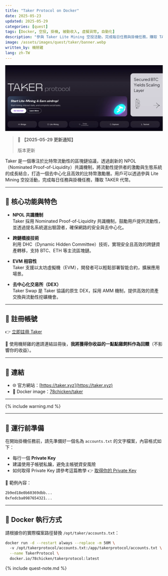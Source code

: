 ```yaml
---
title: "Taker Protocol on Docker"
date: 2025-05-23
updated: 2025-05-29
categories: [quest]
tags: [Docker, 空投, 掛機, 被動收入, 虛擬貨幣, 自動化]
description: "參與 Taker Lite Mining 空投活動，完成每日任務與掛機任務，賺取 TAKER 代幣。"
image: /assets/images/quest/taker/banner.webp
written_by: 機掰雞
lang: zh-TW
---
```


![Taker 空投封面圖](/assets/images/quest/taker/banner.webp)
> 📢 **【2025-05-29 更新通知】**
>
> 版本更新

Taker 是一個專注於比特幣流動性的區塊鏈協議，透過創新的 NPOL（Nominated Proof-of-Liquidity）共識機制，將流動性提供者的激勵與生態系統的成長結合，打造一個去中心化且高效的比特幣激勵層。用戶可以透過參與 Lite Mining 空投活動，完成每日任務與掛機任務，賺取 TAKER 代幣。

---

## 🌟 核心功能與特色

- **NPOL 共識機制**  
  Taker 採用 Nominated Proof-of-Liquidity 共識機制，鼓勵用戶提供流動性，並透過提名系統選出驗證者，確保網路的安全與去中心化。

- **跨鏈橋接技術**  
  利用 DHC（Dynamic Hidden Committee）技術，實現安全且高效的跨鏈資產轉移，支持 BTC、ETH 等主流區塊鏈。

- **EVM 相容性**  
  Taker 支援以太坊虛擬機（EVM），開發者可以輕鬆部署智能合約，擴展應用場景。

- **去中心化交易所（DEX）**  
  Taker Swap 是 Taker 協議的原生 DEX，採用 AMM 機制，提供高效的資產交換與流動性挖礦機會。

---

## 📝 註冊帳號

👉 [立即註冊 Taker](https://earn.taker.xyz?start=82KK8)

🎉 使用機掰雞的邀請連結註冊後，**我將獲得你收益的一點點雞飼料作為回饋**（不影響你的收益）。

---

## 🔗 連結

- 🌐 官方網站：[https://taker.xyz](https://taker.xyz)
- 🐳 Docker image：[78chicken/taker](https://hub.docker.com/r/78chicken/takerprotocol)

---

{% include warning.md %}

---

## 📁 運行前準備

在開始掛機任務前，請先準備好一個名為 `accounts.txt` 的文字檔案，內容格式如下：

- 每行一個 **Private Key**
- 建議使用子帳號私鑰，避免主帳號資安風險
- 如何取得 Private Key 請參考這篇教學 👉 [取得你的 Private Key](/posts/Get-Your-Private-Key/)

📄 範例內容：
```txt
2b9ed18e0b60369dbb...
0xfedcba0987654321...
```
---

## 🐳 Docker 執行方式

請根據你的實際檔案路徑替換 `/opt/taker/accounts.txt`：
```bash
docker run -d --restart always --replace -m 50M \  
  -v /opt/takerprotocol/accounts.txt:/app/takerprotocol/accounts.txt \
  --name TakerProtocol \
  docker.io/78chicken/takerprotocol:latest
```
{% include quest-note.md %}
